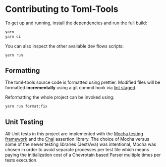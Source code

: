 # Contributing to Toml-Tools

To get up and running, install the dependencies and run the full build:

```bash
yarn
yarn ci
```

You can also inspect the other available dev flows scripts:

```bash
yarn run
```

## Formatting

The toml-tools source code is formatted using prettier.
Modified files will be formatted **incrementally** using a git commit hook via [lint staged](https://github.com/okonet/lint-staged).

Reformatting the whole project can be invoked using:

```bash
yarn run format:fix
```

## Unit Testing

All Unit tests in this project are implemented with the [Mocha testing framework](https://mochajs.org/)
and the [Chai](https://www.chaijs.com/) assertion library.
The choice of Mocha versus some of the newer testing libraries (Jest/Ava) was intentional,
Mocha was chosen in order to avoid separate processes per test file which means paying the initialization cost
of a Chevrotain based Parser multiple times per tests execution.
